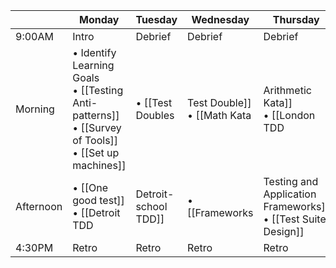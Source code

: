 |         | Monday | Tuesday | Wednesday | Thursday | Friday |
| ------  | ------ | ------- | --------- | -------- | ------ |
| 9:00AM  | Intro  |  Debrief |   Debrief   |  Debrief   | Debrief  |   
| Morning  | • Identify Learning Goals <br> • [[Testing Anti-patterns]] <br> • [[Survey of Tools]] <br> • [[Set up machines]]  | • [[Test Doubles|Test Double]] <br> • [[Math Kata|Arithmetic Kata]] <br> • [[London TDD|London-school TDD]] <br> • [[Detroit vs. London]]  |  • [[SAFE tests]] <br> • Cucumber Exercise <br> • [[False Negatives|False-Negative Analysis]]   |    | Refactoring Legacy code with tests |
| Afternoon  | • [[One good test]] <br> • [[Detroit TDD|Detroit-school TDD]] | • [[Frameworks|Testing and Application Frameworks]] <br> • [[Test Suite Design]]  |  • Controlling Test Data | [Code Retreat](http://coderetreat.org/about) | Open Spaces Discussion |
| 4:30PM  | Retro  | Retro   | Retro     | Retro    | Retro  |